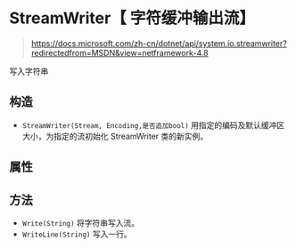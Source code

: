 # StreamWriter【 字符缓冲输出流】

> https://docs.microsoft.com/zh-cn/dotnet/api/system.io.streamwriter?redirectedfrom=MSDN&view=netframework-4.8

写入字符串

## 构造

- `StreamWriter(Stream, Encoding,是否追加bool)` 用指定的编码及默认缓冲区大小，为指定的流初始化 StreamWriter 类的新实例。

## 属性

## 方法

- `Write(String)` 将字符串写入流。
- `WriteLine(String)` 写入一行。
